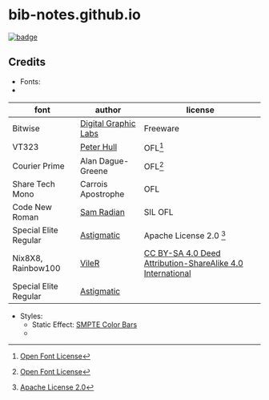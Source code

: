# bib-notes.github.io
[![badge](https://custom-icon-badges.demolab.com/static/v1?logo=html&&label&message=bib-notes.github.io&color=purple)](https://github.com/bib-notes/bib-notes.github.io/html/index.html)

## Credits
- Fonts:
- 
| font | author | license | 
| ---- | ------ | ------- |
| Bitwise| [Digital Graphic Labs](https://www.1001fonts.com/users/digitalgraphiclabs/) | Freeware
| VT323 | [Peter Hull](https://fonts.google.com/?query=Peter%20Hull) | OFL[^1]|
| Courier Prime | Alan Dague-Greene | OFL[^1] |
| Share Tech Mono | Carrois Apostrophe | OFL |
| Code New Roman | [Sam Radian](https://www.1001fonts.com/users/samradian/)| SIL OFL |
| Special Elite Regular | [Astigmatic](https://www.1001fonts.com/users/astigmatic/)  | Apache License 2.0 [^2] |
|Nix8X8, Rainbow100 | [VileR](https://int10h.org) | [ CC BY-SA 4.0 Deed Attribution-ShareAlike 4.0 International ](https://creativecommons.org/licenses/by-sa/4.0/) 
| Special Elite Regular | [Astigmatic](https://fonts.google.com/specimen/Special+Elite/about?query=special)
- Styles:
  - Static Effect: [SMPTE Color Bars](https://codepen.io/joeyhoer/pen/AaOBdr)
  - 


[^1]: [Open Font License](https://scripts.sil.org/cms/scripts/page.php?site_id=nrsi&id=OFL)
[^2]: [Apache License 2.0](http://www.apache.org/licenses/LICENSE-2.0.html)